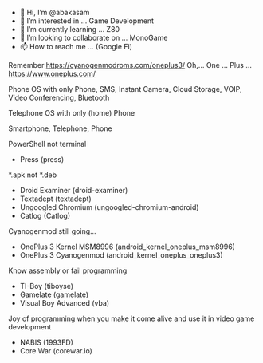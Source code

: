 - 👋 Hi, I’m @abakasam
- 👀 I’m interested in ... Game Development
- 🌱 I’m currently learning ... Z80
- 💞️ I’m looking to collaborate on ... MonoGame
- 📫 How to reach me ... (Google Fi)

Remember https://cyanogenmodroms.com/oneplus3/
Oh,... One ... Plus ... https://www.oneplus.com/

Phone OS with only Phone, SMS, Instant Camera, Cloud Storage, VOIP, Video Conferencing, Bluetooth

Telephone OS with only (home) Phone

Smartphone, Telephone, Phone

PowerShell not terminal
* Press (press)

*.apk not *.deb
* Droid Examiner (droid-examiner)
* Textadept (textadept)
* Ungoogled Chromium (ungoogled-chromium-android)
* Catlog (Catlog)

Cyanogenmod still going...
* OnePlus 3 Kernel MSM8996 (android_kernel_oneplus_msm8996)
* OnePlus 3 Cyanogenmod (android_kernel_oneplus_oneplus3)

Know assembly or fail programming
* TI-Boy (tiboyse)
* Gamelate (gamelate)
* Visual Boy Advanced (vba)

Joy of programming when you make it come alive and use it in video game development
* NABIS (1993FD)
* Core War (corewar.io)

<!---
abakasam/abakasam is a ✨ special ✨ repository because its `README.md` (this file) appears on your GitHub profile.
You can click the Preview link to take a look at your changes.
--->
